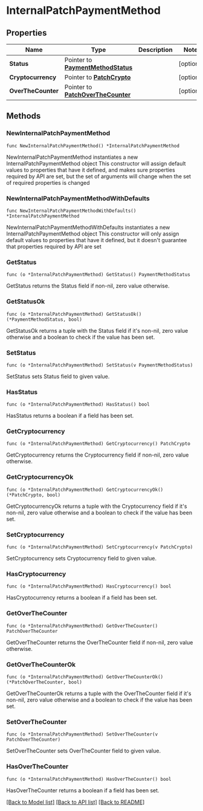 # InternalPatchPaymentMethod

## Properties

Name | Type | Description | Notes
------------ | ------------- | ------------- | -------------
**Status** | Pointer to [**PaymentMethodStatus**](PaymentMethodStatus.md) |  | [optional] 
**Cryptocurrency** | Pointer to [**PatchCrypto**](PatchCrypto.md) |  | [optional] 
**OverTheCounter** | Pointer to [**PatchOverTheCounter**](PatchOverTheCounter.md) |  | [optional] 

## Methods

### NewInternalPatchPaymentMethod

`func NewInternalPatchPaymentMethod() *InternalPatchPaymentMethod`

NewInternalPatchPaymentMethod instantiates a new InternalPatchPaymentMethod object
This constructor will assign default values to properties that have it defined,
and makes sure properties required by API are set, but the set of arguments
will change when the set of required properties is changed

### NewInternalPatchPaymentMethodWithDefaults

`func NewInternalPatchPaymentMethodWithDefaults() *InternalPatchPaymentMethod`

NewInternalPatchPaymentMethodWithDefaults instantiates a new InternalPatchPaymentMethod object
This constructor will only assign default values to properties that have it defined,
but it doesn't guarantee that properties required by API are set

### GetStatus

`func (o *InternalPatchPaymentMethod) GetStatus() PaymentMethodStatus`

GetStatus returns the Status field if non-nil, zero value otherwise.

### GetStatusOk

`func (o *InternalPatchPaymentMethod) GetStatusOk() (*PaymentMethodStatus, bool)`

GetStatusOk returns a tuple with the Status field if it's non-nil, zero value otherwise
and a boolean to check if the value has been set.

### SetStatus

`func (o *InternalPatchPaymentMethod) SetStatus(v PaymentMethodStatus)`

SetStatus sets Status field to given value.

### HasStatus

`func (o *InternalPatchPaymentMethod) HasStatus() bool`

HasStatus returns a boolean if a field has been set.

### GetCryptocurrency

`func (o *InternalPatchPaymentMethod) GetCryptocurrency() PatchCrypto`

GetCryptocurrency returns the Cryptocurrency field if non-nil, zero value otherwise.

### GetCryptocurrencyOk

`func (o *InternalPatchPaymentMethod) GetCryptocurrencyOk() (*PatchCrypto, bool)`

GetCryptocurrencyOk returns a tuple with the Cryptocurrency field if it's non-nil, zero value otherwise
and a boolean to check if the value has been set.

### SetCryptocurrency

`func (o *InternalPatchPaymentMethod) SetCryptocurrency(v PatchCrypto)`

SetCryptocurrency sets Cryptocurrency field to given value.

### HasCryptocurrency

`func (o *InternalPatchPaymentMethod) HasCryptocurrency() bool`

HasCryptocurrency returns a boolean if a field has been set.

### GetOverTheCounter

`func (o *InternalPatchPaymentMethod) GetOverTheCounter() PatchOverTheCounter`

GetOverTheCounter returns the OverTheCounter field if non-nil, zero value otherwise.

### GetOverTheCounterOk

`func (o *InternalPatchPaymentMethod) GetOverTheCounterOk() (*PatchOverTheCounter, bool)`

GetOverTheCounterOk returns a tuple with the OverTheCounter field if it's non-nil, zero value otherwise
and a boolean to check if the value has been set.

### SetOverTheCounter

`func (o *InternalPatchPaymentMethod) SetOverTheCounter(v PatchOverTheCounter)`

SetOverTheCounter sets OverTheCounter field to given value.

### HasOverTheCounter

`func (o *InternalPatchPaymentMethod) HasOverTheCounter() bool`

HasOverTheCounter returns a boolean if a field has been set.


[[Back to Model list]](../README.md#documentation-for-models) [[Back to API list]](../README.md#documentation-for-api-endpoints) [[Back to README]](../README.md)


